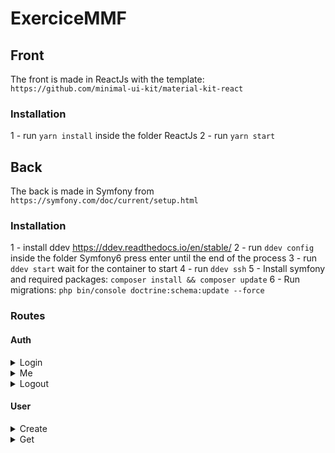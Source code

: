# ExerciceMMF

## Front

The front is made in ReactJs with the template: `https://github.com/minimal-ui-kit/material-kit-react`

### Installation

1 - run `yarn install` inside the folder ReactJs
2 - run `yarn start`

## Back

The back is made in Symfony from `https://symfony.com/doc/current/setup.html`

### Installation
1 - install ddev https://ddev.readthedocs.io/en/stable/
2 - run `ddev config` inside the folder Symfony6 press enter until the end of the process
3 - run `ddev start` wait for the container to start
4 - run `ddev ssh`
5 - Install symfony and required packages: `composer install && composer update`
6 - Run migrations: `php bin/console doctrine:schema:update --force`

### Routes

#### Auth

<details>
<summary>Login</summary>

- URL:  .../api/auth/login
- Method: POST
- Action: Logs in
- Authorization: none

|key             |type    |mandatory|boundaries|
|----------------|--------|---------|----------|
|email           |string  |yes      |          | 
|password        |string  |yes      |          | 

- Returns:
```
{
  "access_token": {
    "token": "763689021e2a3586f7ebeb3d7f756cb4",
    "valid_until": "2022-03-28T21:11:25.735541+00:00"
  },
  "refresh_token": {
    "token": "3657ee2bf037fc5dd66e5d4da0a9d1cd",
    "valid_until": "2022-03-29T21:11:25.729092+00:00"
  }
}
```
</details>
<details>
<summary>Me</summary>

- URL:  .../api/auth/me
- Method: POST
- Action: Get user data from the bearer token
- Authorization: Bearer

|key             |type    |mandatory|boundaries|
|----------------|--------|---------|----------|

- Returns:
```
{
  "id": 1,
  "email": "user@email.com",
  "firstName": "Hello",
  "lastName": "World"
}
```
</details>
<details>
<summary>Logout</summary>

- URL:  .../api/auth/logout
- Method: POST
- Action: Delete access and refresh token
- Authorization: Bearer

|key             |type    |mandatory|boundaries|
|----------------|--------|---------|----------|

- Returns:
```
```
</details>

#### User
<details>
<summary>Create</summary>

- URL:  .../api/users
- Method: POST
- Action: Delete access and refresh token
- Authorization: none

|key             |type    |mandatory|boundaries|
|----------------|--------|---------|----------|
|email|string|yes||
|password|string|yes||
|PasswordConfirm|string|yes||
|firstName|string|yes||
|lastName|string|yes||

- Returns:
```
{
  "id": 13,
  "email": "user@email.com",
  "first_name": "hello",
  "last_name": "world"
}
```
</details>
<details>
<summary>Get</summary>

- URL:  .../api/users
- Method: GET
- Action: Get all users, no pagination due to time limitation
- Authorization: Bearer

|key             |type    |mandatory|boundaries|
|----------------|--------|---------|----------|

- Returns:
```

  {
    "id": 1,
    "email": "user1@test.com",
    "first_name": "Hello",
    "last_name": "World"
  },
  {
    "id": 2,
    "email": "user2@test.com",
    "first_name": "Hello",
    "last_name": "World"
  }
]
```
</details>
